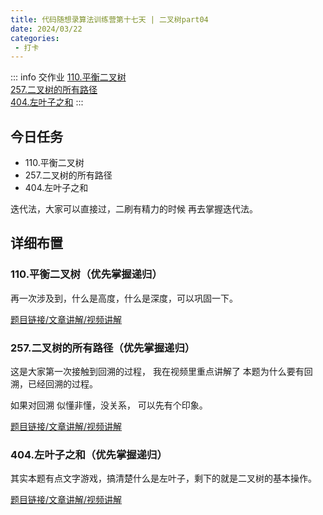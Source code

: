```yaml
---
title: 代码随想录算法训练营第十七天 | 二叉树part04
date: 2024/03/22
categories:
 - 打卡
---
```

::: info 交作业
[110.平衡二叉树](/blogs/algorithm/leetcode110.md)<br/>
[257.二叉树的所有路径](/blogs/algorithm/leetcode257.md)<br/>
[404.左叶子之和](/blogs/algorithm/leetcode404.md)
:::

## 今日任务
- 110.平衡二叉树 
- 257.二叉树的所有路径 
- 404.左叶子之和 

迭代法，大家可以直接过，二刷有精力的时候 再去掌握迭代法。

## 详细布置
### 110.平衡二叉树（优先掌握递归）
再一次涉及到，什么是高度，什么是深度，可以巩固一下。

[题目链接/文章讲解/视频讲解](https://programmercarl.com/0110.%E5%B9%B3%E8%A1%A1%E4%BA%8C%E5%8F%89%E6%A0%91.html)

### 257.二叉树的所有路径（优先掌握递归）  
这是大家第一次接触到回溯的过程， 我在视频里重点讲解了 本题为什么要有回溯，已经回溯的过程。 

如果对回溯 似懂非懂，没关系， 可以先有个印象。 

[题目链接/文章讲解/视频讲解](https://programmercarl.com/0257.%E4%BA%8C%E5%8F%89%E6%A0%91%E7%9A%84%E6%89%80%E6%9C%89%E8%B7%AF%E5%BE%84.html)

### 404.左叶子之和（优先掌握递归）
其实本题有点文字游戏，搞清楚什么是左叶子，剩下的就是二叉树的基本操作。 

[题目链接/文章讲解/视频讲解](https://programmercarl.com/0404.%E5%B7%A6%E5%8F%B6%E5%AD%90%E4%B9%8B%E5%92%8C.html)
